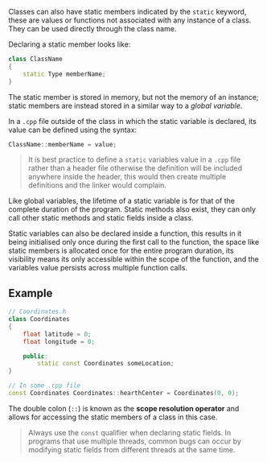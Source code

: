 Classes can also have static members indicated by the `static` keyword, these are values or functions not associated with any instance of a class. They can be used directly through the class name.

Declaring a static member looks like:

```cpp
class ClassName
{
	static Type memberName;
}
```

The static member is stored in memory, but not the memory of an instance; static members are instead stored in a similar way to a *global variable*.

In a `.cpp` file outside of the class in which the static variable is declared, its value can be defined using the syntax:

```cpp
ClassName::memberName = value;
```

> It is best practice to define a `static` variables value in a `.cpp` file rather than a header file otherwise the definition will be included anywhere inside the header, this would then create multiple definitions and the linker would complain.

Like global variables, the lifetime of a static variable is for that of the complete duration of the program. Static methods also exist, they can only call other static methods and static fields inside a class.

Static variables can also be declared inside a function, this results in it being initialised only once during the first call to the function, the space like static members is allocated once for the entire program duration, its visibility means its only accessible within the scope of the function, and the variables value persists across multiple function calls.
## Example

```cpp
// Coordinates.h
class Coordinates
{
	float latitude = 0;
	float longitude = 0;

	public:
		static const Coordinates someLocation;
}

// In some .cpp file
const Coordinates Coordinates::hearthCenter = Coordinates(0, 0);
```

The double colon (`::`) is known as the **scope resolution operator** and allows for accessing the static members of a class in this case.

> Always use the `const` qualifier when declaring static fields. In programs that use multiple threads, common bugs can occur by modifying static fields from different threads at the same time.

